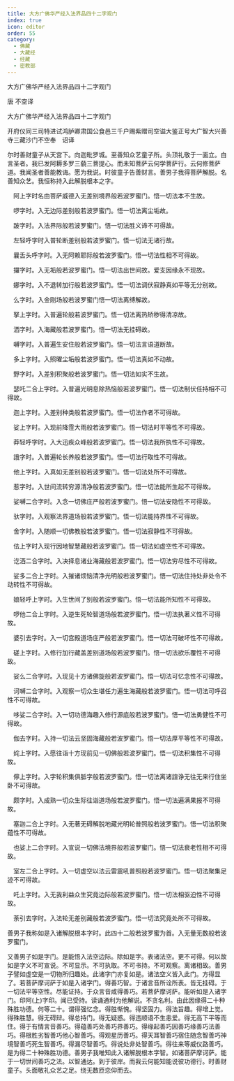 ```yaml
---
title: 大方广佛华严经入法界品四十二字观门
index: true
icon: editor
order: 55
category:
  - 佛藏
  - 大藏经
  - 经藏
  - 密教部
---
```


  大方广佛华严经入法界品四十二字观门  

唐 不空译  

大方广佛华严经入法界品四十二字观门  

开府仪同三司特进试鸿胪卿肃国公食邑三千户赐紫赠司空谥大鉴正号大广智大兴善寺三藏沙门不空奉　诏译  

尔时善财童子从天宫下。向迦毗罗城。至善知众艺童子所。头顶礼敬于一面立。白言圣者。我已发阿耨多罗三藐三菩提心。而未知菩萨云何学菩萨行。云何修菩萨道。我闻圣者善能教诲。愿为我说。时彼童子告善财言。善男子我得菩萨解脱。名善知众艺。我恒称持入此解脱根本之字。  

　阿上字时名由菩萨威德入无差别境界般若波罗蜜门。悟一切法本不生故。  

　啰字时。入无边际差别般若波罗蜜门。悟一切法离尘垢故。  

　跛字时。入法界际般若波罗蜜门。悟一切法胜义谛不可得故。  

　左轻呼字时入普轮断差别般若波罗蜜门。悟一切法无诸行故。  

　曩舌头呼字时。入无阿赖耶际般若波罗蜜门。悟一切法性相不可得故。  

　攞字时。入无垢般若波罗蜜门。悟一切法出世间故。爱支因缘永不现故。  

　娜字时。入不退转加行般若波罗蜜门。悟一切法调伏寂静真如平等无分别故。  

　么字时。入金刚场般若波罗蜜门悟一切法离缚解故。  

　拏上字时。入普遍轮般若波罗蜜门。悟一切法离热矫秽得清凉故。  

　洒字时。入海藏般若波罗蜜门。悟一切法无挂碍故。  

　嚩字时。入普遍生安住般若波罗蜜门。悟一切法言语道断故。  

　多上字时。入照曜尘垢般若波罗蜜门。悟一切法真如不动故。  

　野字时。入差别积聚般若波罗蜜门。悟一切法如实不生故。  

　瑟吒二合上字时。入普遍光明息除热恼般若波罗蜜门。悟一切法制伏任持相不可得故。  

　迦上字时。入差别种类般若波罗蜜门。悟一切法作者不可得故。  

　娑上字时。入现前降霔大雨般若波罗蜜门。悟一切法时平等性不可得故。  

　莽轻呼字时。入大迅疾众峰般若波罗蜜门。悟一切法我所执性不可得故。  

　誐字时。入普遍轮长养般若波罗蜜门。悟一切法行取性不可得故。  

　他上字时。入真如无差别般若波罗蜜门。悟一切法处所不可得故。  

　惹字时。入世间流转穷源清净般若波罗蜜门。悟一切法能所生起不可得故。  

　娑嚩二合字时。入念一切佛庄严般若波罗蜜门。悟一切法安隐性不可得故。  

　驮字时。入观察法界道场般若波罗蜜门。悟一切法能持界性不可得故。  

　舍字时。入随顺一切佛教般若波罗蜜门。悟一切法寂静性不可得故。  

　佉上字时入现行因地智慧藏般若波罗蜜门。悟一切法如虚空性不可得故。  

　讫洒二合字时。入决择息诸业海藏般若波罗蜜门。悟一切法穷尽性不可得故。  

　娑多二合上字时。入摧诸烦恼清净光明般若波罗蜜门。悟一切法住持处非处令不动转性不可得故。  

　娘轻呼上字时。入生世间了别般若波罗蜜门。悟一切法能所知性不可得故。  

　啰他二合上字时。入逆生死轮智道场般若波罗蜜门。悟一切法执著义性不可得故。  

　婆引去字时。入一切宫殿道场庄严般若波罗蜜门。悟一切法可破坏性不可得故。  

　磋上字时。入修行加行藏盖差别道场般若波罗蜜门。悟一切法欲乐覆性不可得故。  

　娑么二合字时。入现见十方诸佛旋般若波罗蜜门。悟一切法可忆念性不可得故。  

　诃嚩二合字时。入观察一切众生堪任力遍生海藏般若波罗蜜门。悟一切法可呼召性不可得故。  

　哆娑二合字时。入一切功德海趣入修行源底般若波罗蜜门。悟一切法勇健性不可得故。  

　伽去字时。入持一切法云坚固海藏般若波罗蜜门。悟一切法厚平等性不可得故。  

　姹上字时。入愿往诣十方现前见一切佛般若波罗蜜门。悟一切法积集性不可得故。  

　儜上字时。入字轮积集俱胝字般若波罗蜜门。悟一切法离诸諠诤无往无来行住坐卧不可得故。  

　颇字时。入成熟一切众生际往诣道场般若波罗蜜门。悟一切法遍满果报不可得故。  

　塞迦二合上字时。入无著无碍解脱地藏光明轮普照般若波罗蜜门。悟一切法积聚蕴性不可得故。  

　也娑上二合字时。入宣说一切佛法境界般若波罗蜜门。悟一切法衰老性相不可得故。  

　室左二合上字时。入一切虚空以法云雷震吼普照般若波罗蜜门。悟一切法聚集足迹不可得故。  

　吒上字时。入无我利益众生究竟边际般若波罗蜜门。悟一切法相驱迫性不可得故。  

　荼引去字时。入法轮无差别藏般若波罗蜜门。悟一切法究竟处所不可得故。  

善男子我称如是入诸解脱根本字时。此四十二般若波罗蜜为首。入无量无数般若波罗蜜门。  

又善男子如是字门。是能悟入法空边际。除如是字。表诸法空。更不可得。何以故如是字义不可宣说。不可显示。不可执取。不可书持。不可观察。离诸相故。善男子譬如虚空是一切物所归趣处。此诸字门亦复如是。诸法空义皆入此门。方得显了。若菩萨摩诃萨于如是入诸字门。得善巧智。于诸言音所诠所表。皆无挂碍。于一切法平等空性。尽能证持。于众言音咸得善巧。若菩萨摩诃萨。能听如是入诸字门。印阿(上)字印。闻已受持。读诵通利为他解说。不贪名利。由此因缘得二十种殊胜功德。何等二十。谓得强忆念。得胜惭愧。得坚固力。得法旨趣。得增上觉。得殊胜慧。得无碍辩。得总持门。得无疑惑。得违顺语不生恚爱。得无高下平等而住。得于有情言音善巧。得蕴善巧处善巧界善巧。得缘起善巧因善巧缘善巧法善巧。得根胜劣智善巧他心智善巧。得观星历善巧。得天耳智善巧宿住随念智善巧神境智善巧死生智善巧。得漏尽智善巧。得说处非处智善巧。得往来等威仪路善巧。是为得二十种殊胜功德。善男子我唯知此入诸解脱根本字智。如诸菩萨摩诃萨。能于一切世间善巧之法。以智通达。到于彼岸。而我云何能知能说彼功德行。时善财童子。头面敬礼众艺之足。绕无数匝恋仰而去。  
